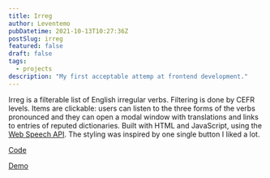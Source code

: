 ```yaml
---
title: Irreg
author: Leventemo
pubDatetime: 2021-10-13T10:27:36Z
postSlug: irreg
featured: false
draft: false
tags:
  - projects
description: "My first acceptable attemp at frontend development."
---
```


Irreg is a filterable list of English irregular verbs. Filtering is done by CEFR levels. Items are clickable: users can listen to the three forms of the verbs pronounced and they can open a modal window with translations and links to entries of reputed dictionaries. Built with HTML and JavaScript, using the [Web Speech API](https://developer.mozilla.org/en-US/docs/Web/API/Web_Speech_API). The styling was inspired by one single button I liked a lot.

[Code](https://github.com/leventemo/irreg)

[Demo](https://irreg.netlify.app/)
